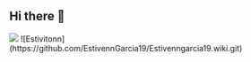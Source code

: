 ## Hi there 👋

<img src="https://github.com/EstivennGarcia19/Estivenngarcia19.wiki.git">
![Estivitonn](https://github.com/EstivennGarcia19/Estivenngarcia19.wiki.git)


<!--
**EstivennGarcia19/Estivenngarcia19** is a ✨ _special_ ✨ repository because its `README.md` (this file) appears on your GitHub profile.

Here are some ideas to get you started:

- 🔭 I’m currently working on ...
- 🌱 I’m currently learning ...
- 👯 I’m looking to collaborate on ...
- 🤔 I’m looking for help with ...
- 💬 Ask me about ...
- 📫 How to reach me: ...
- 😄 Pronouns: ...
- ⚡ Fun fact: ...
-->
